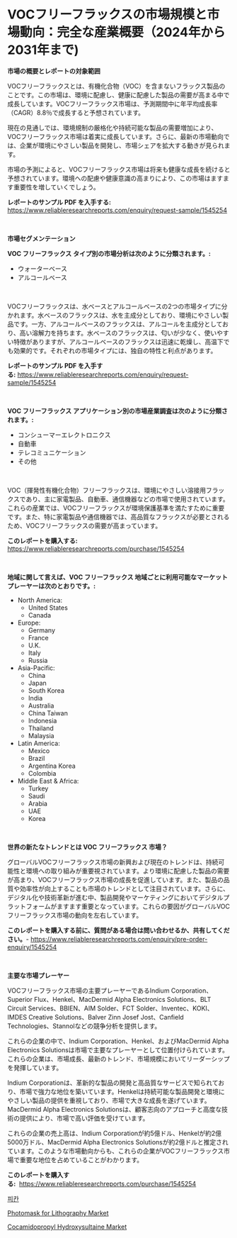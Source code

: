 <p><h1>VOCフリーフラックスの市場規模と市場動向：完全な産業概要（2024年から2031年まで)</h1></p><p><strong>市場の概要とレポートの対象範囲</strong></p>
<p><p>VOCフリーフラックスとは、有機化合物（VOC）を含まないフラックス製品のことです。この市場は、環境に配慮し、健康に配慮した製品の需要が高まる中で成長しています。VOCフリーフラックス市場は、予測期間中に年平均成長率（CAGR）8.8％で成長すると予想されています。</p><p>現在の見通しでは、環境規制の厳格化や持続可能な製品の需要増加により、VOCフリーフラックス市場は着実に成長しています。さらに、最新の市場動向では、企業が環境にやさしい製品を開発し、市場シェアを拡大する動きが見られます。</p><p>市場の予測によると、VOCフリーフラックス市場は将来も健康な成長を続けると予想されています。環境への配慮や健康意識の高まりにより、この市場はますます重要性を増していくでしょう。</p></p>
<p><strong>レポートのサンプル PDF を入手する:</strong> <a href="https://www.reliableresearchreports.com/enquiry/request-sample/1545254">https://www.reliableresearchreports.com/enquiry/request-sample/1545254</a></p>
<p>&nbsp;</p>
<p><strong>市場セグメンテーション</strong></p>
<p><strong>VOC フリーフラックス タイプ別の市場分析は次のように分類されます。:</strong></p>
<p><ul><li>ウォーターベース</li><li>アルコールベース</li></ul></p>
<p>&nbsp;</p>
<p><p>VOCフリーフラックスは、水ベースとアルコールベースの2つの市場タイプに分かれます。水ベースのフラックスは、水を主成分としており、環境にやさしい製品です。一方、アルコールベースのフラックスは、アルコールを主成分としており、高い溶解力を持ちます。水ベースのフラックスは、匂いが少なく、使いやすい特徴がありますが、アルコールベースのフラックスは迅速に乾燥し、高温下でも効果的です。それぞれの市場タイプには、独自の特性と利点があります。</p></p>
<p><strong>レポートのサンプル PDF を入手する:</strong>&nbsp;<a href="https://www.reliableresearchreports.com/enquiry/request-sample/1545254">https://www.reliableresearchreports.com/enquiry/request-sample/1545254</a></p>
<p>&nbsp;</p>
<p><strong> VOC フリーフラックス アプリケーション別の市場産業調査は次のように分類されます。:</strong></p>
<p><ul><li>コンシューマーエレクトロニクス</li><li>自動車</li><li>テレコミュニケーション</li><li>その他</li></ul></p>
<p>&nbsp;</p>
<p><p>VOC（揮発性有機化合物）フリーフラックスは、環境にやさしい溶接用フラックスであり、主に家電製品、自動車、通信機器などの市場で使用されています。これらの産業では、VOCフリーフラックスが環境保護基準を満たすために重要です。また、特に家電製品や通信機器では、高品質なフラックスが必要とされるため、VOCフリーフラックスの需要が高まっています。</p></p>
<p><strong>このレポートを購入する:</strong>&nbsp; <a href="https://www.reliableresearchreports.com/purchase/1545254">https://www.reliableresearchreports.com/purchase/1545254</a></p>
<p>&nbsp;</p>
<p><strong>地域に関して言えば、VOC フリーフラックス 地域ごとに利用可能なマーケットプレーヤーは次のとおりです。:</strong></p>
<p><ul>
    <li>
        North America:
        <ul>
            <li>United States</li>
            <li>Canada</li>
        </ul>
    </li>
    <li>
        Europe:
        <ul>
            <li>Germany</li>
            <li>France</li>
            <li>U.K.</li>
            <li>Italy</li>
            <li>Russia</li>
        </ul>
    </li>
    <li>
        Asia-Pacific:
        <ul>
            <li>China</li>
            <li>Japan</li>
            <li>South Korea</li>
            <li>India</li>
            <li>Australia</li>
            <li>China Taiwan</li>
            <li>Indonesia</li>
            <li>Thailand</li>
            <li>Malaysia</li>
        </ul>
    </li>
    <li>
        Latin America:
        <ul>
            <li>Mexico</li>
            <li>Brazil</li>
            <li>Argentina Korea</li>
            <li>Colombia</li>
        </ul>
    </li>
    <li>
        Middle East & Africa:
        <ul>
            <li>Turkey</li>
            <li>Saudi</li>
            <li>Arabia</li>
            <li>UAE</li>
            <li>Korea</li>
        </ul>
    </li>
    </ul></p>
<p>&nbsp;</p>
<p><strong>世界の新たなトレンドとは VOC フリーフラックス 市場？</strong></p>
<p><p>グローバルVOCフリーフラックス市場の新興および現在のトレンドは、持続可能性と環境への取り組みが重要視されています。より環境に配慮した製品の需要が高まり、VOCフリーフラックス市場の成長を促進しています。また、製品の品質や効率性が向上することも市場のトレンドとして注目されています。さらに、デジタル化や技術革新が進む中、製品開発やマーケティングにおいてデジタルプラットフォームがますます重要となっています。これらの要因がグローバルVOCフリーフラックス市場の動向を左右しています。</p></p>
<p><strong>このレポートを購入する前に、質問がある場合は問い合わせるか、共有してください。</strong>- <a href="https://www.reliableresearchreports.com/enquiry/pre-order-enquiry/1545254">https://www.reliableresearchreports.com/enquiry/pre-order-enquiry/1545254</a></p>
<p>&nbsp;</p>
<p><strong>主要な市場プレーヤー</strong></p>
<p><p>VOCフリーフラックス市場の主要プレーヤーであるIndium Corporation、Superior Flux、Henkel、MacDermid Alpha Electronics Solutions、BLT Circuit Services、BBIEN、AIM Solder、FCT Solder、Inventec、KOKI、IMDES Creative Solutions、Balver Zinn Josef Jost、Canfield Technologies、Stannolなどの競争分析を提供します。 </p><p>これらの企業の中で、Indium Corporation、Henkel、およびMacDermid Alpha Electronics Solutionsは市場で主要なプレーヤーとして位置付けられています。これらの企業は、市場成長、最新のトレンド、市場規模においてリーダーシップを発揮しています。 </p><p>Indium Corporationは、革新的な製品の開発と高品質なサービスで知られており、市場で強力な地位を築いています。Henkelは持続可能な製品開発と環境にやさしい製品の提供を重視しており、市場で大きな成長を遂げています。MacDermid Alpha Electronics Solutionsは、顧客志向のアプローチと高度な技術の提供により、市場で高い評価を受けています。 </p><p>これらの企業の売上高は、Indium Corporationが約5億ドル、Henkelが約2億5000万ドル、MacDermid Alpha Electronics Solutionsが約2億ドルと推定されています。このような市場動向からも、これらの企業がVOCフリーフラックス市場で重要な地位を占めていることがわかります。</p></p>
<p><strong>このレポートを購入する:</strong>&nbsp;&nbsp;<a href="https://www.reliableresearchreports.com/purchase/1545254">https://www.reliableresearchreports.com/purchase/1545254</a></p>
<p><p><a href="https://github.com/darrellockm3ytan895656/Market-Research-Report-List-1/blob/main/905960112958.md">피칸</a></p><p><a href="https://github.com/Sinjinluong3e0awx2m195k76/Market-Research-Report-List-1/blob/main/photomask-for-lithography-market.md">Photomask for Lithography Market</a></p><p><a href="https://simplistic-meeting-7ee.notion.site/Cocamidopropyl-Hydroxysultaine-Market-A-Comprehensive-Report-of-its-Market-Share-Growth-Trends-20-dc60bba3d30f41b8b234eee5a69559e1">Cocamidopropyl Hydroxysultaine Market</a></p></p>
